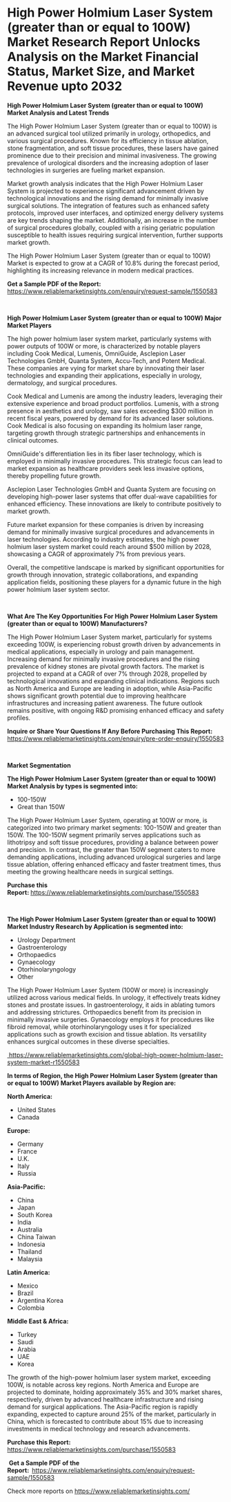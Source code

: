<p><h1>High Power Holmium Laser System (greater than or equal to 100W) Market Research Report Unlocks Analysis on the Market Financial Status, Market Size, and Market Revenue upto 2032</h1></p><p><strong>High Power Holmium Laser System (greater than or equal to 100W) Market Analysis and Latest Trends</strong></p>
<p><p>The High Power Holmium Laser System (greater than or equal to 100W) is an advanced surgical tool utilized primarily in urology, orthopedics, and various surgical procedures. Known for its efficiency in tissue ablation, stone fragmentation, and soft tissue procedures, these lasers have gained prominence due to their precision and minimal invasiveness. The growing prevalence of urological disorders and the increasing adoption of laser technologies in surgeries are fueling market expansion.</p><p>Market growth analysis indicates that the High Power Holmium Laser System is projected to experience significant advancement driven by technological innovations and the rising demand for minimally invasive surgical solutions. The integration of features such as enhanced safety protocols, improved user interfaces, and optimized energy delivery systems are key trends shaping the market. Additionally, an increase in the number of surgical procedures globally, coupled with a rising geriatric population susceptible to health issues requiring surgical intervention, further supports market growth.</p><p>The High Power Holmium Laser System (greater than or equal to 100W) Market is expected to grow at a CAGR of 10.8% during the forecast period, highlighting its increasing relevance in modern medical practices.</p></p>
<p><strong>Get a Sample PDF of the Report:&nbsp;</strong> <a href="https://www.reliablemarketinsights.com/enquiry/request-sample/1550583?utm_campaign=2181&utm_medium=2&utm_source=Github&utm_content=ia&utm_term=04032025&utm_id=high-power-holmium-laser-system-greater-than-or-equal-to-100w">https://www.reliablemarketinsights.com/enquiry/request-sample/1550583</a></p>
<p>&nbsp;</p>
<p><strong>High Power Holmium Laser System (greater than or equal to 100W) Major Market Players</strong></p>
<p><p>The high power holmium laser system market, particularly systems with power outputs of 100W or more, is characterized by notable players including Cook Medical, Lumenis, OmniGuide, Asclepion Laser Technologies GmbH, Quanta System, Accu-Tech, and Potent Medical. These companies are vying for market share by innovating their laser technologies and expanding their applications, especially in urology, dermatology, and surgical procedures.</p><p>Cook Medical and Lumenis are among the industry leaders, leveraging their extensive experience and broad product portfolios. Lumenis, with a strong presence in aesthetics and urology, saw sales exceeding $300 million in recent fiscal years, powered by demand for its advanced laser solutions. Cook Medical is also focusing on expanding its holmium laser range, targeting growth through strategic partnerships and enhancements in clinical outcomes.</p><p>OmniGuide's differentiation lies in its fiber laser technology, which is employed in minimally invasive procedures. This strategic focus can lead to market expansion as healthcare providers seek less invasive options, thereby propelling future growth.</p><p>Asclepion Laser Technologies GmbH and Quanta System are focusing on developing high-power laser systems that offer dual-wave capabilities for enhanced efficiency. These innovations are likely to contribute positively to market growth.</p><p>Future market expansion for these companies is driven by increasing demand for minimally invasive surgical procedures and advancements in laser technologies. According to industry estimates, the high power holmium laser system market could reach around $500 million by 2028, showcasing a CAGR of approximately 7% from previous years.</p><p>Overall, the competitive landscape is marked by significant opportunities for growth through innovation, strategic collaborations, and expanding application fields, positioning these players for a dynamic future in the high power holmium laser system sector.</p></p>
<p>&nbsp;</p>
<p><strong>What Are The Key Opportunities For High Power Holmium Laser System (greater than or equal to 100W) Manufacturers?</strong></p>
<p><p>The High Power Holmium Laser System market, particularly for systems exceeding 100W, is experiencing robust growth driven by advancements in medical applications, especially in urology and pain management. Increasing demand for minimally invasive procedures and the rising prevalence of kidney stones are pivotal growth factors. The market is projected to expand at a CAGR of over 7% through 2028, propelled by technological innovations and expanding clinical indications. Regions such as North America and Europe are leading in adoption, while Asia-Pacific shows significant growth potential due to improving healthcare infrastructures and increasing patient awareness. The future outlook remains positive, with ongoing R&D promising enhanced efficacy and safety profiles.</p></p>
<p><strong>Inquire or Share Your Questions If Any Before Purchasing This Report:</strong> <a href="https://www.reliablemarketinsights.com/enquiry/pre-order-enquiry/1550583?utm_campaign=2181&utm_medium=2&utm_source=Github&utm_content=ia&utm_term=04032025&utm_id=high-power-holmium-laser-system-greater-than-or-equal-to-100w">https://www.reliablemarketinsights.com/enquiry/pre-order-enquiry/1550583</a></p>
<p>&nbsp;</p>
<p><strong>Market Segmentation</strong></p>
<p><strong>The High Power Holmium Laser System (greater than or equal to 100W) Market Analysis by types is segmented into:</strong></p>
<p><ul><li>100-150W</li><li>Great than 150W</li></ul></p>
<p><p>The High Power Holmium Laser System, operating at 100W or more, is categorized into two primary market segments: 100-150W and greater than 150W. The 100-150W segment primarily serves applications such as lithotripsy and soft tissue procedures, providing a balance between power and precision. In contrast, the greater than 150W segment caters to more demanding applications, including advanced urological surgeries and large tissue ablation, offering enhanced efficacy and faster treatment times, thus meeting the growing healthcare needs in surgical settings.</p></p>
<p><strong>Purchase this Report:&nbsp;</strong><a href="https://www.reliablemarketinsights.com/purchase/1550583?utm_campaign=2181&utm_medium=2&utm_source=Github&utm_content=ia&utm_term=04032025&utm_id=high-power-holmium-laser-system-greater-than-or-equal-to-100w">https://www.reliablemarketinsights.com/purchase/1550583</a></p>
<p>&nbsp;</p>
<p><strong>The High Power Holmium Laser System (greater than or equal to 100W) Market Industry Research by Application is segmented into:</strong></p>
<p><ul><li>Urology Department</li><li>Gastroenterology</li><li>Orthopaedics</li><li>Gynaecology</li><li>Otorhinolaryngology</li><li>Other</li></ul></p>
<p><p>The High Power Holmium Laser System (100W or more) is increasingly utilized across various medical fields. In urology, it effectively treats kidney stones and prostate issues. In gastroenterology, it aids in ablating tumors and addressing strictures. Orthopaedics benefit from its precision in minimally invasive surgeries. Gynaecology employs it for procedures like fibroid removal, while otorhinolaryngology uses it for specialized applications such as growth excision and tissue ablation. Its versatility enhances surgical outcomes in these diverse specialties.</p></p>
<p><a href="https://www.reliablemarketinsights.com/global-high-power-holmium-laser-system-market-r1550583?utm_campaign=2181&utm_medium=2&utm_source=Github&utm_content=ia&utm_term=04032025&utm_id=high-power-holmium-laser-system-greater-than-or-equal-to-100w">&nbsp;https://www.reliablemarketinsights.com/global-high-power-holmium-laser-system-market-r1550583</a></p>
<p><strong>In terms of Region, the High Power Holmium Laser System (greater than or equal to 100W) Market Players available by Region are:</strong></p>
<p>
    <p> <strong> North America: </strong>
        <ul>
            <li>United States</li>
            <li>Canada</li>
        </ul>
        </p> 
    <p> <strong> Europe: </strong>
        <ul>
            <li>Germany</li>
            <li>France</li>
            <li>U.K.</li>
            <li>Italy</li>
            <li>Russia</li>
        </ul>
        </p> 
    <p> <strong> Asia-Pacific: </strong>
        <ul>
            <li>China</li>
            <li>Japan</li>
            <li>South Korea</li>
            <li>India</li>
            <li>Australia</li>
            <li>China Taiwan</li>
            <li>Indonesia</li>
            <li>Thailand</li>
            <li>Malaysia</li>
        </ul>
        </p> 
    <p> <strong> Latin America: </strong>
        <ul>
            <li>Mexico</li>
            <li>Brazil</li>
            <li>Argentina Korea</li>
            <li>Colombia</li>
        </ul>
        </p> 
    <p> <strong> Middle East & Africa: </strong>
        <ul>
            <li>Turkey</li>
            <li>Saudi</li>
            <li>Arabia</li>
            <li>UAE</li>
            <li>Korea</li>
        </ul>
    </p>
    </p>
<p><p>The growth of the high-power holmium laser system market, exceeding 100W, is notable across key regions. North America and Europe are projected to dominate, holding approximately 35% and 30% market shares, respectively, driven by advanced healthcare infrastructure and rising demand for surgical applications. The Asia-Pacific region is rapidly expanding, expected to capture around 25% of the market, particularly in China, which is forecasted to contribute about 15% due to increasing investments in medical technology and research advancements.</p></p>
<p><strong>Purchase this Report: </strong><a href="https://www.reliablemarketinsights.com/purchase/1550583?utm_campaign=2181&utm_medium=2&utm_source=Github&utm_content=ia&utm_term=04032025&utm_id=high-power-holmium-laser-system-greater-than-or-equal-to-100w">https://www.reliablemarketinsights.com/purchase/1550583</a></p>
<p>&nbsp;<strong>Get a Sample PDF of the Report:&nbsp;&nbsp;</strong><a href="https://www.reliablemarketinsights.com/enquiry/request-sample/1550583?utm_campaign=2181&utm_medium=2&utm_source=Github&utm_content=ia&utm_term=04032025&utm_id=high-power-holmium-laser-system-greater-than-or-equal-to-100w">https://www.reliablemarketinsights.com/enquiry/request-sample/1550583</a></p>
<p><strong></strong></p>
<p>Check more reports on <a href="https://www.reliablemarketinsights.com/?utm_campaign=2181&utm_medium=2&utm_source=Github&utm_content=ia&utm_term=04032025&utm_id=high-power-holmium-laser-system-greater-than-or-equal-to-100w">https://www.reliablemarketinsights.com/</a></p>